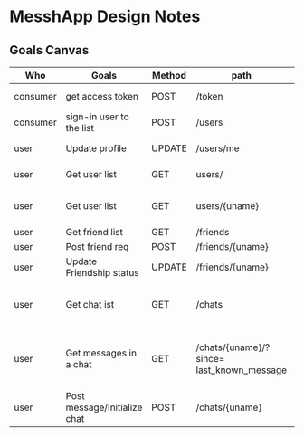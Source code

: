 # MesshApp Design Notes


## Goals Canvas

Who| Goals   |Method |path   |body   | returns
----| ----    |---    |----   |----   | ----
consumer | get access token | POST | /token | user credentials | token
consumer | sign-in user to the list | POST | /users| user credentials | user info
user | Update profile | UPDATE | /users/me | profile details | user profile
user | Get user list | GET | users/ | - | List of user profiles
user | Get user list | GET | users/{uname} | - | user profile (public)
user | Get friend list | GET | /friends | - | friend list
user | Post friend req | POST | /friends/{uname}| - | friend list
user | Update Friendship status | UPDATE | /friends/{uname}| - | friend list
user | Get chat ist | GET | /chats | - | list of users who chatted before|
user | Get messages in a chat| GET | /chats/{uname}/?since= last_known_message | - | List of messages (optionally from a timestamp)
user | Post message/Initialize chat| POST | /chats/{uname} | Message Body | Send message
